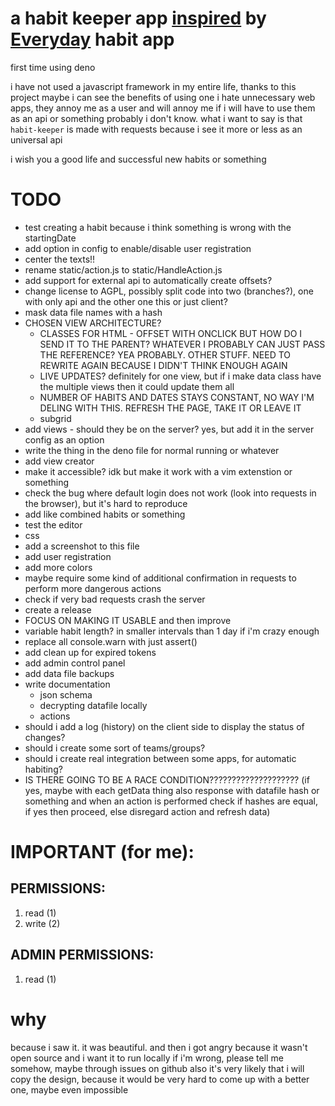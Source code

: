 # a habit keeper app [inspired](#why) by [Everyday](https://everyday.app) habit app

first time using deno

i have not used a javascript framework in my entire life, thanks to this project maybe i can see the benefits of using one
i hate unnecessary web apps, they annoy me as a user and will annoy me if i will have to use them as an api or something probably i don't know. what i want to say is that `habit-keeper` is made with requests because i see it more or less as an universal api

i wish you a good life and successful new habits or something

# TODO
- test creating a habit because i think something is wrong with the startingDate
- add option in config to enable/disable user registration
- center the texts!!
- rename static/action.js to static/HandleAction.js
- add support for external api to automatically create offsets?
- change license to AGPL, possibly split code into two (branches?), one with only api and the other one this or just client?
- mask data file names with a hash
- CHOSEN VIEW ARCHITECTURE?
    - CLASSES FOR HTML - OFFSET WITH ONCLICK BUT HOW DO I SEND IT TO THE PARENT? WHATEVER I PROBABLY CAN  JUST PASS THE REFERENCE? YEA PROBABLY. OTHER STUFF. NEED TO REWRITE AGAIN BECAUSE I DIDN'T THINK ENOUGH AGAIN
    - LIVE UPDATES? definitely for one view, but if i make data class have the multiple views then it could update them all
    - NUMBER OF HABITS AND DATES STAYS CONSTANT, NO WAY I'M DELING WITH THIS. REFRESH THE PAGE, TAKE IT OR LEAVE IT
    - subgrid
- add views - should they be on the server? yes, but add it in the server config as an option
- write the thing in the deno file for normal running or whatever
- add view creator
- make it accessible? idk but make it work with a vim extenstion or something
- check the bug where default login does not work (look into requests in the browser), but it's hard to reproduce
- add like combined habits or something
- test the editor
- css
- add a screenshot to this file
- add user registration
- add more colors
- maybe require some kind of additional confirmation in requests to perform more dangerous actions
- check if very bad requests crash the server
- create a release
- FOCUS ON MAKING IT USABLE and then improve
- variable habit length? in smaller intervals than 1 day if i'm crazy enough
- replace all console.warn with just assert()
- add clean up for expired tokens
- add admin control panel
- add data file backups
- write documentation
    - json schema
    - decrypting datafile locally
    - actions
- should i add a log (history) on the client side to display the status of changes?
- should i create some sort of teams/groups?
- should i create real integration between some apps, for automatic habiting?
- IS THERE GOING TO BE A RACE CONDITION???????????????????? (if yes, maybe with each getData thing also response with datafile hash or something and when an action is performed check if hashes are equal, if yes then proceed, else disregard action and refresh data)

# IMPORTANT (for me):
## PERMISSIONS:
1. read (1)
2. write (2)

## ADMIN PERMISSIONS:
1. read (1)

# why
because i saw it. it was beautiful. and then i got angry because it wasn't open source and i want it to run locally
if i'm wrong, please tell me somehow, maybe through issues on github
also it's very likely that i will copy the design, because it would be very hard to come up with a better one, maybe even impossible
